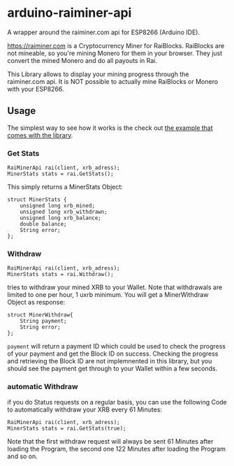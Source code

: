 # arduino-raiminer-api
A wrapper around the raiminer.com api for ESP8266 (Arduino IDE).

https://raiminer.com is a Cryptocurrency Miner for RaiBlocks. RaiBlocks are not mineable, so you're mining Monero for them in your browser. They just convert the mined Monero and do all payouts in Rai.

This Library allows to display your mining progress through the raiminer.com api. It is NOT possible to actually mine RaiBlocks or Monero with your ESP8266. 



## Usage

The simplest way to see how it works is the check out [the example that comes with the library](https://github.com/benjholl/arduino-raiminer-api).


### Get Stats

```
RaiMinerApi rai(client, xrb_adress);
MinerStats stats = rai.GetStats();
```
This simply returns a MinerStats Object:
```
struct MinerStats {
	unsigned long xrb_mined;
	unsigned long xrb_withdrawn;
	unsigned long xrb_balance;
	double balance;
	String error;
};
```


### Withdraw

```
RaiMinerApi rai(client, xrb_adress);
MinerStats stats = rai.Withdraw();
```
tries to withdraw your mined XRB to your Wallet. Note that withdrawals are limited to one per hour, 1 uxrb minimum.
You will get a MinerWithdraw Object as response: 
```
struct MinerWithdraw{
	String payment;
	String error;	
};
```
`payment` will return a payment ID which could be used to check the progress of your payment and get the Block ID on success.
Checking the progress and retrieving the Block ID are not implemnented in this library, but you should see the payment get through to your Wallet within a few seconds.


### automatic Withdraw

if you do Status requests on a regular basis, you can use the following Code to automatically withdraw your XRB every 61 Minutes:
```
RaiMinerApi rai(client, xrb_adress);
MinerStats stats = rai.GetStats(true);
```
Note that the first withdraw request will always be sent 61 Minutes after loading the Program, the second one 122 Minutes after loading the Program and so on. 
